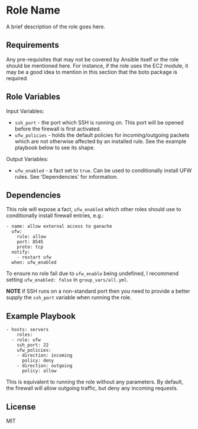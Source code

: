 Role Name
=========

A brief description of the role goes here.

Requirements
------------

Any pre-requisites that may not be covered by Ansible itself or the role should be mentioned here. For instance, if the role uses the EC2 module, it may be a good idea to mention in this section that the boto package is required.

Role Variables
--------------

Input Variables:

* `ssh_port` - the port which SSH is running on. This port will be opened before the firewall is first activated.
* `ufw_policies` - holds the default policies for incoming/outgoing packets which are not otherwise affected by an installed rule. See the example playbook below to see its shape.

Output Variables:

* `ufw_enabled` - a fact set to `true`. Can be used to conditionally install UFW rules. See 'Dependencies' for information.

Dependencies
------------

This role will expose a fact, `ufw_enabled` which other roles should use to
conditionally install firewall entries, e.g.:

```
- name: allow external access to ganache
  ufw:
    rule: allow
    port: 8545
    proto: tcp
  notify:
    - restart ufw
  when: ufw_enabled
```

To ensure no role fail due to `ufw_enable` being undefined, I recommend setting
`ufw_enabled: false` in `group_vars/all.yml`.

**NOTE** if SSH runs on a non-standard port then you need to provide a better
supply the `ssh_port` variable when running the role.

Example Playbook
----------------

```
- hosts: servers
	roles:
  - role: ufw
    ssh_port: 22
    ufw_policies:
    - direction: incoming
      policy: deny
    - direction: outgoing
      policy: allow
```
This is equivalent to running the role without any parameters. By default, the firewall will allow outgoing traffic, but deny any incoming requests.

License
-------

MIT
